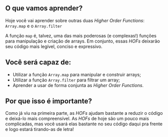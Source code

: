 ## O que vamos aprender?

Hoje você vai aprender sobre outras duas _Higher Order Functions_: `Array.map` e o `Array.filter`

A função `map` é, talvez, uma das mais poderosas (e complexas!) funções para manipulação e criação de arrays. Em conjunto, essas _HOFs_ deixarão seu código mais legível, conciso e expressivo.


## Você será capaz de:

- Utilizar a função `Array.map` para manipular e construir arrays;
- Utilizar a função `Array.filter` para filtrar um array;
- Aprender a usar de forma conjunta as _Higher Order Functions_.


## Por que isso é importante?

Como já viu na primeira parte, as _HOFs_ ajudam bastante a reduzir o código e deixá-lo mais compreensível. As _HOFs_ de hoje são um pouco mais complicadas, mas você usará elas bastante no seu código daqui pra frente e logo estará tirando-as de letra!